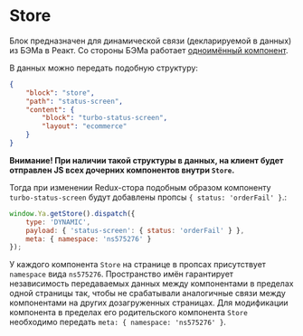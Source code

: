 # Store

Блок предназначен для динамической связи (декларируемой в данных) из БЭМа в Реакт.
Со стороны БЭМа работает [одноимённый компонент](../../../common.blocks/store/README.md).

В данных можно передать подобную структуру:
```json
{
    "block": "store",
    "path": "status-screen",
    "content": {
        "block": "turbo-status-screen",
        "layout": "ecommerce"
    }
}
```

**Внимание! При наличии такой структуры в данных, на клиент будет отправлен JS всех дочерних компонентов внутри `Store`.**

Тогда при изменении Redux-стора подобным образом компоненту `turbo-status-screen` будут добавлены пропсы `{ status: 'orderFail' }`.:
```js
window.Ya.getStore().dispatch({
    type: 'DYNAMIC',
    payload: { 'status-screen': { status: 'orderFail' } },
    meta: { namespace: 'ns575276' }
});
```

У каждого компонента `Store` на странице в пропсах присутствует `namespace` вида `ns575276`. Пространство имён гарантирует независимость передаваемых данных между компонентами в пределах одной страницы так, чтобы не срабатывали аналогичные связи между компонентами на других дозагруженных страницах. Для модификации компонента в пределах его родительского компонента `Store` необходимо передать `meta: { namespace: 'ns575276' }`.
